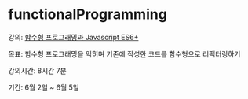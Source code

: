 # functionalProgramming
강의: [함수형 프로그래밍과 Javascript ES6+](https://www.inflearn.com/course/functional-es6#curriculum)

목표: 함수형 프로그래밍을 익히며 기존에 작성한 코드를 함수형으로 리팩터링하기

강의시간: 8시간 7분

기간: 6월 2일 ~ 6월 5일
